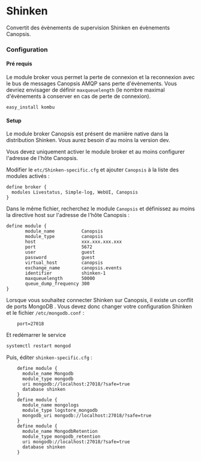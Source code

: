 # Shinken

Convertit des évènements de supervision Shinken en évènements Canopsis.

### Configuration

#### Pré requis

Le module broker vous permet la perte de connexion et la reconnexion avec le
bus de messages Canopsis AMQP sans perte d'évènements.
Vous devriez envisager de définir `maxqueuelength` (le nombre maximal d'évènements à conserver
en cas de perte de connexion).

```
easy_install kombu
```

#### Setup

Le module broker Canopsis est présent de manière native dans la distribution Shinken.
Vous aurez besoin d'au moins la version dev. 

Vous devez uniquement activer le module broker et au moins configurer l'adresse de l'hôte Canopsis.

Modifier le `etc/Shinken-specific.cfg` et ajouter `Canopsis` à la liste des modules activés :

```
define broker {
  modules Livestatus, Simple-log, WebUI, Canopsis
}
```

Dans le même fichier, recherchez le module `Canopsis` et définissez au moins la directive host sur l'adresse de l'hôte Canopsis :

```
define module {
       module_name          Canopsis
       module_type          canopsis
       host                 xxx.xxx.xxx.xxx
       port                 5672
       user                 guest
       password             guest
       virtual_host         canopsis
       exchange_name        canopsis.events
       identifier           shinken-1
       maxqueuelength       50000
       queue_dump_frequency 300
}
```

Lorsque vous souhaitez connecter Shinken sur Canopsis, il existe un
conflit de ports MongoDB . Vous devez donc changer votre configuration Shinken et
le fichier `/etc/mongodb.conf` :

```
    port=27018
```

Et redémarrer le service

```sh
systemctl restart mongod
```

Puis, éditer `shinken-specific.cfg` :

```
    define module {
      module_name Mongodb
      module_type mongodb
      uri mongodb://localhost:27018/?safe=true
      database shinken
    }
    define module {
      module_name mongologs
      module_type logstore_mongodb
      mongodb_uri mongodb://localhost:27018/?safe=true
    }
    define module {
      module_name MongodbRetention
      module_type mongodb_retention
      uri mongodb://localhost:27018/?safe=true
      database shinken
    }
```
